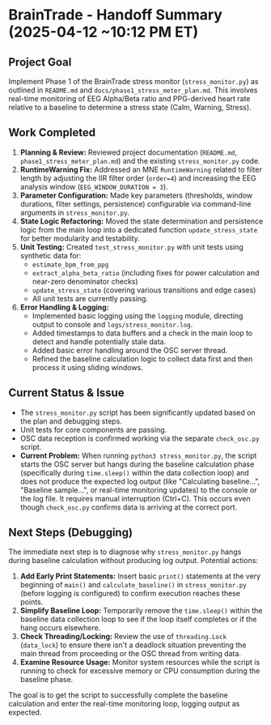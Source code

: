 # BrainTrade - Handoff Summary (2025-04-12 ~10:12 PM ET)

## Project Goal

Implement Phase 1 of the BrainTrade stress monitor (`stress_monitor.py`) as outlined in `README.md` and `docs/phase1_stress_meter_plan.md`. This involves real-time monitoring of EEG Alpha/Beta ratio and PPG-derived heart rate relative to a baseline to determine a stress state (Calm, Warning, Stress).

## Work Completed

1.  **Planning & Review:** Reviewed project documentation (`README.md`, `phase1_stress_meter_plan.md`) and the existing `stress_monitor.py` code.
2.  **RuntimeWarning Fix:** Addressed an MNE `RuntimeWarning` related to filter length by adjusting the IIR filter order (`order=4`) and increasing the EEG analysis window (`EEG_WINDOW_DURATION = 3`).
3.  **Parameter Configuration:** Made key parameters (thresholds, window durations, filter settings, persistence) configurable via command-line arguments in `stress_monitor.py`.
4.  **State Logic Refactoring:** Moved the state determination and persistence logic from the main loop into a dedicated function `update_stress_state` for better modularity and testability.
5.  **Unit Testing:** Created `test_stress_monitor.py` with unit tests using synthetic data for:
    *   `estimate_bpm_from_ppg`
    *   `extract_alpha_beta_ratio` (including fixes for power calculation and near-zero denominator checks)
    *   `update_stress_state` (covering various transitions and edge cases)
    *   All unit tests are currently passing.
6.  **Error Handling & Logging:**
    *   Implemented basic logging using the `logging` module, directing output to console and `logs/stress_monitor.log`.
    *   Added timestamps to data buffers and a check in the main loop to detect and handle potentially stale data.
    *   Added basic error handling around the OSC server thread.
    *   Refined the baseline calculation logic to collect data first and then process it using sliding windows.

## Current Status & Issue

*   The `stress_monitor.py` script has been significantly updated based on the plan and debugging steps.
*   Unit tests for core components are passing.
*   OSC data reception is confirmed working via the separate `check_osc.py` script.
*   **Current Problem:** When running `python3 stress_monitor.py`, the script starts the OSC server but hangs during the baseline calculation phase (specifically during `time.sleep()` within the data collection loop) and does not produce the expected log output (like "Calculating baseline...", "Baseline sample...", or real-time monitoring updates) to the console or the log file. It requires manual interruption (Ctrl+C). This occurs even though `check_osc.py` confirms data is arriving at the correct port.

## Next Steps (Debugging)

The immediate next step is to diagnose why `stress_monitor.py` hangs during baseline calculation without producing log output. Potential actions:

1.  **Add Early Print Statements:** Insert basic `print()` statements at the very beginning of `main()` and `calculate_baseline()` in `stress_monitor.py` (before logging is configured) to confirm execution reaches these points.
2.  **Simplify Baseline Loop:** Temporarily remove the `time.sleep()` within the baseline data collection loop to see if the loop itself completes or if the hang occurs elsewhere.
3.  **Check Threading/Locking:** Review the use of `threading.Lock` (`data_lock`) to ensure there isn't a deadlock situation preventing the main thread from proceeding or the OSC thread from writing data.
4.  **Examine Resource Usage:** Monitor system resources while the script is running to check for excessive memory or CPU consumption during the baseline phase.

The goal is to get the script to successfully complete the baseline calculation and enter the real-time monitoring loop, logging output as expected.
